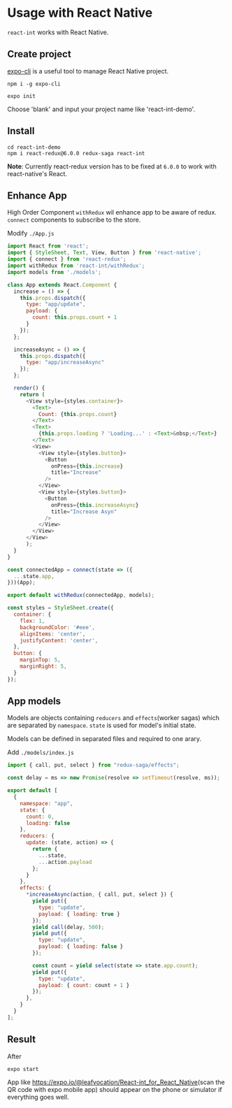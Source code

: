 # Usage with React Native

`react-int` works with React Native.

## Create project

[expo-cli][0] is a useful tool to manage React Native project.

    npm i -g expo-cli

    expo init

Choose 'blank' and input your project name like 'react-int-demo'.

## Install

    cd react-int-demo
    npm i react-redux@6.0.0 redux-saga react-int

**Note**: Currently react-redux version has to be fixed at `6.0.0` to work with react-native's React.

## Enhance App

High Order Component `withRedux` wil enhance app to be aware of redux. `connect` components to subscribe to the store.

Modify `./App.js`

```javascript
import React from 'react';
import { StyleSheet, Text, View, Button } from 'react-native';
import { connect } from 'react-redux';
import withRedux from 'react-int/withRedux';
import models from './models';

class App extends React.Component {
  increase = () => {
    this.props.dispatch({
      type: "app/update",
      payload: {
        count: this.props.count + 1
      }
    });
  };

  increaseAsync = () => {
    this.props.dispatch({
      type: "app/increaseAsync"
    });
  };

  render() {
    return (
      <View style={styles.container}>
        <Text>
          Count: {this.props.count}
        </Text>
        <Text>
          {this.props.loading ? 'Loading...' : <Text>&nbsp;</Text>}
        </Text>
        <View>
          <View style={styles.button}>
            <Button
              onPress={this.increase}
              title="Increase"
            />
          </View>
          <View style={styles.button}>
            <Button
              onPress={this.increaseAsync}
              title="Increase Asyn"
            />
          </View>
        </View>
      </View>
      );
  }
}

const connectedApp = connect(state => ({
  ...state.app,
}))(App);

export default withRedux(connectedApp, models);

const styles = StyleSheet.create({
  container: {
    flex: 1,
    backgroundColor: '#eee',
    alignItems: 'center',
    justifyContent: 'center',
  },
  button: {
    marginTop: 5,
    marginRight: 5,
  }
});
```

## App models

Models are objects containing `reducers` and `effects`(worker sagas) which are separated by `namespace`. `state` is used for model's initial state.

Models can be defined in separated files and required to one arary.

Add `./models/index.js`

```javascript
import { call, put, select } from "redux-saga/effects";

const delay = ms => new Promise(resolve => setTimeout(resolve, ms));

export default [
  {
    namespace: "app",
    state: {
      count: 0,
      loading: false
    },
    reducers: {
      update: (state, action) => {
        return {
          ...state,
          ...action.payload
        };
      }
    },
    effects: {
      *increaseAsync(action, { call, put, select }) {
        yield put({
          type: "update",
          payload: { loading: true }
        });
        yield call(delay, 500);
        yield put({
          type: "update",
          payload: { loading: false }
        });

        const count = yield select(state => state.app.count);
        yield put({
          type: "update",
          payload: { count: count + 1 }
        });
      },
    }
  }
];
```

## Result

After

    expo start

App like <https://expo.io/@leafvocation/React-int_for_React_Native>(scan the QR code with expo mobile app) should appear on the phone or simulator if everything goes well.

[0]: https://expo.io/@leafvocation/React-int_for_React_Native
